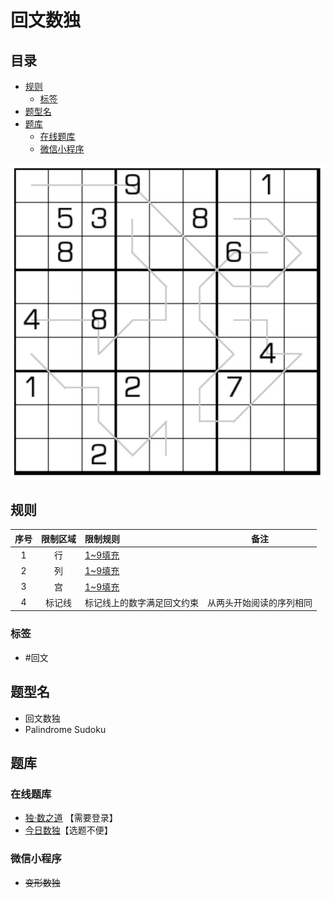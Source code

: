 # 回文数独
<!-- START doctoc generated TOC please keep comment here to allow auto update -->
<!-- DON'T EDIT THIS SECTION, INSTEAD RE-RUN doctoc TO UPDATE -->
## 目录

- [规则](#%E8%A7%84%E5%88%99)
  - [标签](#%E6%A0%87%E7%AD%BE)
- [题型名](#%E9%A2%98%E5%9E%8B%E5%90%8D)
- [题库](#%E9%A2%98%E5%BA%93)
  - [在线题库](#%E5%9C%A8%E7%BA%BF%E9%A2%98%E5%BA%93)
  - [微信小程序](#%E5%BE%AE%E4%BF%A1%E5%B0%8F%E7%A8%8B%E5%BA%8F)

<!-- END doctoc generated TOC please keep comment here to allow auto update -->

![题](../../../../images/sudoku/回文数独.png)

## 规则

| 序号  | 限制区域 | 限制规则          | 备注           |
|:---:|:----:|:--------------|--------------|
|  1  |  行   | [1~9填充]       |              |
|  2  |  列   | [1~9填充]       |              |
|  3  |  宫   | [1~9填充]       |              |
|  4  | 标记线  | 标记线上的数字满足回文约束 | 从两头开始阅读的序列相同 |

### 标签

- #回文

## 题型名

- 回文数独
- Palindrome Sudoku

## 题库

### 在线题库

- [独·数之道](http://www.sudokufans.org.cn/lx/game.index.php?type=hw) 【需要登录】
- [今日数独]【选题不便】

[今日数独]: https://cn.sudoku.today/g-palindrome-sudoku/

### 微信小程序

- ~~变形数独~~

[1~9填充]: ../../../../rules/rules.md#1to9填充
